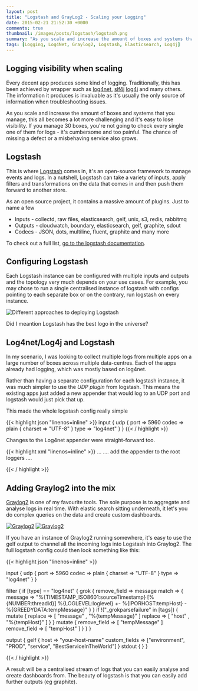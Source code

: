 ```yaml
---
layout: post
title: "Logstash and GrayLog2 - Scaling your Logging"
date: 2015-02-21 21:52:30 +0000
comments: true
thumbnail: /images/posts/logstash/logstash.png
summary: "As you scale and increase the amount of boxes and systems that you manage visibility and centralised logging becomes crucial. Logstash and Graylog2 are the perfect combo to tackle this problem. If you're interested in logging at scale, read on ;-)"
tags: [Logging, Log4Net, Graylog2, Logstash, Elasticsearch, Log4j]
---
```


Logging visibility when scaling
-------------------

Every decent app produces some kind of logging. Traditionally, this has been achieved by wrapper such as [log4net](http://logging.apache.org/log4net/), [slf4j](http://www.slf4j.org/) [log4j](http://logging.apache.org/log4j/2.x/) and many others.
The information it produces is invaluable as it's usually the only source of information when troubleshooting issues.
<!--more-->

As you scale and increase the amount of boxes and systems that you manage, this all becomes a lot more challenging and it's easy to lose visibility. 
If you manage 30 boxes, you're not going to check every single one of them for logs - it's cumbersome and too painful.
The chance of missing a defect or a misbehaving service also grows.

Logstash
-------------------

This is where [Logstash](http://logstash.net/) comes in, it's an open-source framework to manage events and logs.
In a nutshell, Logstash can take a variety of inputs, apply filters and transformations on the data that comes in and then push them forward to another store.

As an open source project, it contains a massive amount of plugins. Just to name a few

 - Inputs - collectd, raw files, elasticsearch, gelf, unix, s3, redis, rabbitmq
 - Outputs - cloudwatch, boundary, elasticsearch, gelf, graphite, sdout
 - Codecs - JSON, dots, multiline, fluent, graphite and many more

To check out a full list, [go to the logstash documentation](http://logstash.net/docs/1.4.2/).


Configuring Logstash
-------------------

Each Logstash instance can be configured with multiple inputs and outputs and the topology very much depends on your use cases. 
For example, you may chose to run a single centralised instance of logstash with configs pointing to each separate box or on the contrary, run logstash on every instance.

![Different approaches to deploying Logstash](/images/posts/logstash/logstash-diagram.png)

Did I meantion Logstash has the best logo in the universe?


Log4net/Log4j and Logstash
-------------------

In my scenario, I was looking to collect multiple logs from multiple apps on a large number of boxes across multiple data-centres.
Each of the apps already had logging, which was mostly based on log4net. 

Rather than having a separate configuration for each logstash instance, it was much simpler to use the *UDP plugin* from logstash.
This means the existing apps just added a new appender that would log to an UDP port and logstash would just pick that up.

This made the whole logstash config really simple

{{< highlight json "linenos=inline" >}}
    input { 
        udp { 
          port => 5960 
          codec => plain { 
            charset => "UTF-8" 
          } 
          type => "log4net" 
        }
    }
{{< / highlight >}}

Changes to the Log4net appender were straight-forward too.

{{< highlight xml "linenos=inline" >}}
... 
        <appender name="UdpAppender" type="log4net.Appender.UdpAppender">
            <RemoteAddress value="127.0.0.1" /> <!-- set to 127.0.0.1 and host name mapped to this on my machine (port 80) -->
            <RemotePort value="5960" />
            <layout type="log4net.Layout.PatternLayout">
                <conversionPattern value="%date [%thread] %-5level - %property{log4net:HostName} - MyApplication - %message%newline" />
            </layout>
        </appender>
....
add the appender to the root loggers
....
		<root>
			<level value="ERROR" />
			<appender-ref ref="OutputDebugStringAppender" />
			<appender-ref ref="TraceAppender" />
			<appender-ref ref="ErrorFileAppender" />
			<appender-ref ref="UdpAppender" />
		</root>

{{< / highlight >}}


Adding Graylog2 into the mix
-------------------

[Graylog2](https://www.graylog2.org/) is one of my favourite tools. The sole purpose is to aggregate and analyse logs in real time. With elastic search sitting underneath,
it let's you do complex queries on the data and create custom dashboards. 

<a href='/images/posts/logstash/screen2_full.png'><img src='/images/posts/logstash/screen2.png' alt='Graylog2' /></a>
<a href='/images/posts/logstash/screen3_full.png'><img src='/images/posts/logstash/screen3.png' alt='Graylog2' /></a>

If you have an instance of Graylog2 running somewhere, it's easy to use the gelf output to channel all the incoming logs into Logstash into Graylog2.
The full logstash config could then look something like this:

{{< highlight json "linenos=inline" >}}

input { 
	udp { 
	  port => 5960 
	  codec => plain { 
		charset => "UTF-8" 
	  } 
	  type => "log4net" 
	}
}


filter {
  if [type] == "log4net" {
    grok {
      remove_field => message
      match => { message => "%{TIMESTAMP_ISO8601:sourceTimestamp} \[%{NUMBER:threadid}\] %{LOGLEVEL:loglevel} +- %{IPORHOST:tempHost} - %{GREEDYDATA:tempMessage}" }
    }
    if !("_grokparsefailure" in [tags]) {
      mutate {
        replace => [ "message" , "%{tempMessage}" ]
        replace => [ "host" , "%{tempHost}" ]
      }
    }
    mutate {
      remove_field => [ "tempMessage" ]
      remove_field => [ "tempHost" ]
    }
  }
}

output {
  gelf {
	 host => "your-host-name"
	 custom_fields => ["environment", "PROD", "service", "BestServiceInTheWorld"]
	 }
  stdout { }
}

{{< / highlight >}}

A result will be a centralised stream of logs that you can easily analyse and create dashboards from. 
The beauty of logstash is that you can easily add further outputs (eg graphite). 
